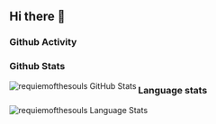 ## Hi there 👋

### Github Activity
<!--START_SECTION:activity-->
<!--END_SECTION:activity-->

### Github Stats
<img align="left" alt="requiemofthesouls GitHub Stats" src="https://github-readme-stats.codestackr.vercel.app/api?username=requiemofthesouls&show_icons=true&hide_border=false" />  


 
### Language stats  
<img align="left" alt="requiemofthesouls Language Stats" src="https://github-readme-stats.vercel.app/api/top-langs/?username=requiemofthesouls&langs_count=8&hide=html,jupyter notebook,css" />

